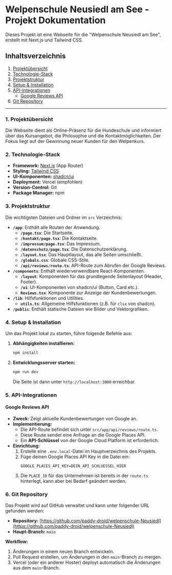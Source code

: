 # Welpenschule Neusiedl am See - Projekt Dokumentation

Dieses Projekt ist eine Webseite für die "Welpenschule Neusiedl am See", erstellt mit Next.js und Tailwind CSS.

## Inhaltsverzeichnis
1. [Projektübersicht](#projektübersicht)
2. [Technologie-Stack](#technologie-stack)
3. [Projektstruktur](#projektstruktur)
4. [Setup & Installation](#setup--installation)
5. [API-Integrationen](#api-integrationen)
    - [Google Reviews API](#google-reviews-api)
6. [Git Repository](#git-repository)

---

### 1. Projektübersicht
Die Webseite dient als Online-Präsenz für die Hundeschule und informiert über das Kursangebot, die Philosophie und die Kontaktmöglichkeiten. Der Fokus liegt auf der Gewinnung neuer Kunden für den Welpenkurs.

### 2. Technologie-Stack
- **Framework:** [Next.js](https://nextjs.org/) (App Router)
- **Styling:** [Tailwind CSS](https://tailwindcss.com/)
- **UI-Komponenten:** [shadcn/ui](https://ui.shadcn.com/)
- **Deployment:** Vercel (empfohlen)
- **Version-Control:** Git
- **Package Manager:** npm

### 3. Projektstruktur
Die wichtigsten Dateien und Ordner im `src` Verzeichnis:
- **`/app`**: Enthält alle Routen der Anwendung.
    - **`/page.tsx`**: Die Startseite.
    - **`/kontakt/page.tsx`**: Die Kontaktseite.
    - **`/impressum/page.tsx`**: Das Impressum.
    - **`/datenschutz/page.tsx`**: Die Datenschutzerklärung.
    - **`/layout.tsx`**: Das Hauptlayout, das alle Seiten umschließt.
    - **`/globals.css`**: Globale CSS-Stile.
    - **`/api/reviews/route.ts`**: API-Route zum Abrufen der Google Reviews.
- **`/components`**: Enthält wiederverwendbare React-Komponenten.
    - **`/layout`**: Komponenten für das grundlegende Seitenlayout (Header, Footer).
    - **`/ui`**: UI-Komponenten von shadcn/ui (Button, Card etc.).
    - **`Reviews.tsx`**: Komponente zur Anzeige der Kundenbewertungen.
- **`/lib`**: Hilfsfunktionen und Utilities.
    - **`utils.ts`**: Allgemeine Hilfsfunktionen (z.B. für `clsx` von shadcn).
- **`/public`**: Enthält statische Dateien wie Bilder und Vektorgrafiken.

### 4. Setup & Installation
Um das Projekt lokal zu starten, führe folgende Befehle aus:

1.  **Abhängigkeiten installieren:**
    ```bash
    npm install
    ```
2.  **Entwicklungsserver starten:**
    ```bash
    npm run dev
    ```
    Die Seite ist dann unter `http://localhost:3000` erreichbar.

### 5. API-Integrationen

#### Google Reviews API
- **Zweck:** Zeigt aktuelle Kundenbewertungen von Google an.
- **Implementierung:**
    - Die API-Route befindet sich unter `src/app/api/reviews/route.ts`.
    - Diese Route sendet eine Anfrage an die Google Places API.
    - Ein **API-Schlüssel** von der Google Cloud Platform ist erforderlich.
- **Einrichtung:**
    1.  Erstelle eine `.env.local`-Datei im Hauptverzeichnis des Projekts.
    2.  Füge deinen Google Places API Key in die Datei ein:
        ```
        GOOGLE_PLACES_API_KEY=DEIN_API_SCHLUESSEL_HIER
        ```
    3. Die `PLACE_ID` für das Unternehmen ist bereits in der `route.ts` hinterlegt, kann aber bei Bedarf geändert werden.

### 6. Git Repository
Das Projekt wird auf GitHub verwaltet und kann unter folgender URL gefunden werden:
- **Repository:** [https://github.com/paddy-droid/welpenschule-Neusiedl](https://github.com/paddy-droid/welpenschule-Neusiedl)
- **Haupt-Branch:** `main`

**Workflow:**
1.  Änderungen in einem neuen Branch entwickeln.
2.  Pull Request erstellen, um Änderungen in den `main`-Branch zu mergen.
3.  Vercel (oder ein anderer Hoster) deployt automatisch die Änderungen aus dem `main`-Branch.

